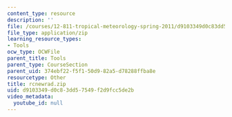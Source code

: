 ```yaml
---
content_type: resource
description: ''
file: /courses/12-811-tropical-meteorology-spring-2011/d9103349d0c83dd57549f2d9fcc5de2b_rcnewrad.zip
file_type: application/zip
learning_resource_types:
- Tools
ocw_type: OCWFile
parent_title: Tools
parent_type: CourseSection
parent_uid: 374ebf22-f5f1-50d9-82a5-d78288ffba8e
resourcetype: Other
title: rcnewrad.zip
uid: d9103349-d0c8-3dd5-7549-f2d9fcc5de2b
video_metadata:
  youtube_id: null
---
```

